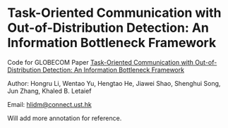 # Task-Oriented Communication with Out-of-Distribution Detection: An Information Bottleneck Framework

Code for GLOBECOM Paper [Task-Oriented Communication with Out-of-Distribution Detection: An Information Bottleneck Framework](https://arxiv.org/abs/2305.12423)

Author: Hongru Li, Wentao Yu, Hengtao He, Jiawei Shao, Shenghui Song, Jun Zhang, Khaled B. Letaief

Email: <a href="mailto:hlidm@connect.ust.hk">hlidm@connect.ust.hk</a>


Will add more annotation for reference.



